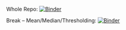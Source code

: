 Whole Repo:
[![Binder](https://mybinder.org/badge_logo.svg)](https://mybinder.org/v2/gh/JoeGreiner/FiltersAndMorphologicalOpsDemo/HEAD)


Break – Mean/Median/Thresholding:
[![Binder](https://mybinder.org/badge_logo.svg)](https://mybinder.org/v2/gh/JoeGreiner/FiltersAndMorphologicalOpsDemo/HEAD?filepath=InteractiveBreak_Filtering/InteractiveBreak_Filtering.ipynb)

